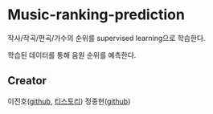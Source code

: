 # Music-ranking-prediction

작사/작곡/편곡/가수의 순위를 supervised learning으로 학습한다.             
                 
학습된 데이터를 통해 음원 순위를 예측한다.

Creator
----------
이진호([github](http://github.com/Yeowoolee), [티스토리](http://yeowool0217.tistory.com))
정종현([github](http://github.com/jjony553))
